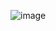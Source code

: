 ![image](https://user-images.githubusercontent.com/76823502/132986531-427f1494-8981-4137-bd94-ebd340598edb.png)

